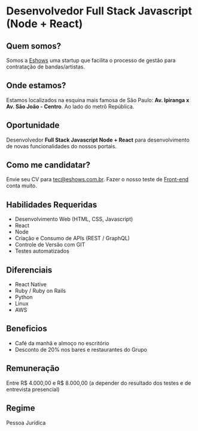# Desenvolvedor Full Stack Javascript (Node + React)

## Quem somos?

Somos a [Eshows](https://www.eshows.com.br) uma startup que facilita o processo de gestão para contratação de bandas/artistas.

## Onde estamos?

Estamos localizados na esquina mais famosa de São Paulo: **Av. Ipiranga x Av. São João - Centro**. Ao lado do metrô República.

## Oportunidade

Desenvolvedor **Full Stack Javascript Node + React** para desenvolvimento de novas funcionalidades do nossos portais.

## Como me candidatar?

Envie seu CV para tec@eshows.com.br.
Fazer o nosso teste de [Front-end](https://github.com/eshows/front-videos) conta muito.

## Habilidades Requeridas

  * Desenvolvimento Web (HTML, CSS, Javascript)
  * React
  * Node
  * Criação e Consumo de APIs (REST / GraphQL)
  * Controle de Versão com GIT
  * Testes automatizados

## Diferenciais

  * React Native
  * Ruby / Ruby on Rails
  * Python
  * Linux
  * AWS

## Beneficios

  * Café da manhã e almoço no escritório
  * Desconto de 20% nos bares e restaurantes do Grupo

## Remuneração

Entre R$ 4.000,00 e R$ 8.000,00 (a depender do resultado dos testes e de entrevista presencial)

## Regime

Pessoa Jurídica

